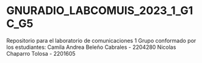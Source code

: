 # GNURADIO_LABCOMUIS_2023_1_G1C_G5
Repositorio para el laboratorio de comunicaciones 1
Grupo conformado por los estudiantes:
Camila Andrea Beleño Cabrales - 2204280
Nicolas Chaparro Tolosa - 2201605
